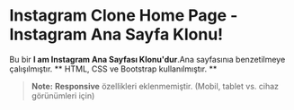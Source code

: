 # Instagram Clone Home Page - Instagram Ana Sayfa Klonu!
Bu bir **I am Instagram Ana Sayfası Klonu'dur**.Ana sayfasınıa benzetilmeye çalışılmıştır. ** HTML, CSS ve Bootstrap kullanılmıştır. ** 
> **Note:** **Responsive** özellikleri eklenmemiştir. (Mobil, tablet vs. cihaz görünümleri için)
##
